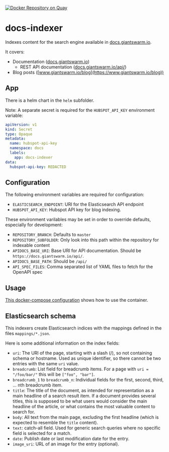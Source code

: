 [![Docker Repository on Quay](https://quay.io/repository/giantswarm/docs-indexer/status "Docker Repository on Quay")](https://quay.io/repository/giantswarm/docs-indexer)

# docs-indexer

Indexes content for the search engine available in [docs.giantswarm.io](https://docs.giantswarm.io/).

It covers:

- Documentation ([docs.giantswarm.io](https://docs.giantswarm.io/))
  - REST API documentation ([docs.giantswarm.io/api/](https://docs.giantswarm.io/api/))
- Blog posts ([www.giantswarm.io/blog](https://www.giantswarm.io/blog))

## App

There is a helm chart in the `helm` subfolder.

Note: A separate secret is required for the `HUBSPOT_API_KEY` environment variable:

```yaml
apiVersion: v1
kind: Secret
type: Opaque
metadata:
  name: hubspot-api-key
  namespace: docs
  labels:
    app: docs-indexer
data:
  hubspot-api-key: REDACTED
```

## Configuration

The following environment variables are required for configuration:

- `ELASTICSEARCH_ENDPOINT`: URI for the Elasticsearch API endpoint
- `HUBSPOT_API_KEY`: Hubspot API key for blog indexing.

These environment varilables may be set in order to override defaults, especially for development:

- `REPOSITORY_BRANCH`: Defaults to `master`
- `REPOSITORY_SUBFOLDER`: Only look into this path within the repository for indexable content
- `APIDOCS_BASE_URI`: Base URI for API documentation. Should be `https://docs.giantswarm.io/api/`.
- `APIDOCS_BASE_PATH`: Should be `/api/`
- `API_SPEC_FILES`: Comma separated list of YAML files to fetch for the OpenAPI spec

## Usage

[This docker-compose configuration](https://github.com/giantswarm/docs/blob/master/docker-compose.yaml)
shows how to use the container.

## Elasticsearch schema

This indexers create Elasticsearch indices with the mappings defined in the files `mappings/*.json`.

Here is some additional information on the index fields:

- `uri`: The URI of the page, starting with a slash (/), so not containing schema or hostname. Used as unique identifier, so there cannot be two entries with the same `uri` value.
- `breadcrumb`: List field for breadcrumb items. For a page with `uri = "/foo/bar/"` this will be `["foo", "bar"]`.
- `breadcrumb_1` to `breadcrumb_n`: Individual fields for the first, second, third, ... nth breadcrumb item.
- `title`: The title of the document, as intended for representation as a main headline of a search result item. If a document provides several titles, this is supposed to be what users would consider the main headline of the article, or what contains the most valuable content to search for.
- `body`: All text from the main page, excluding the first headline (which is expected to resemble the `title` content).
- `text`: catch-all field. Used for generic search queries where no specific field is selected for a match.
- `date`: Publish date or last modification date for the entry.
- `image_uri`: URL of an image for the entry (optional).

